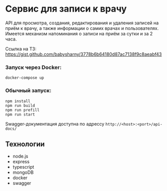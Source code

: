 # Сервис для записи к врачу
API для просмотра, создания, редактирования и удаления записей на приём к врачу, а также информации о самих врачах и пользователях. Имеется механизм напоминания о записи на приём за сутки и за 2 часа.

Ссылка на ТЗ: https://gist.github.com/babysharny/3778b6b64180d87ac7138f9c8aeabf43

### Запуск через Docker: 

```
docker-compose up
```

### Обычный запуск: 

```
npm install
npm run build
npm run prefill 
npm run start
```
Swagger-документация доступна по адрессу `http://<host>:<port>/api-docs/`


## Технологии

* node.js
* express
* typescript
* mongoDB
* docker
* swagger
